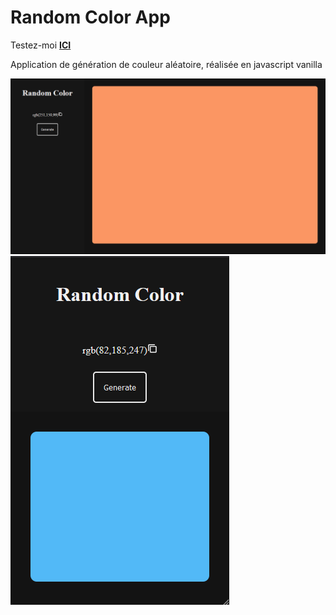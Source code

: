 <h1 dir="auto">Random Color App</h1>

<p>Testez-moi <strong><a href="https://yovann972.github.io/randomColor/">ICI</a></strong><p>
<p dir="auto">Application de génération de couleur aléatoire, réalisée en javascript vanilla</p>

<div dir="auto">
    <img src="./screenShot/RandomColorFullscreen.png" alt="fullscreen-screenshot">
    <img src="./screenShot/RandomColorMobile.png" alt="mobile-screenshot">
</div>
